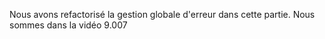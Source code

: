 Nous avons refactorisé la gestion globale d'erreur dans cette partie.
Nous sommes dans la vidéo 9.007
